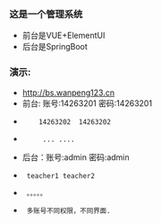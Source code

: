 ### 这是一个管理系统

* 前台是VUE+ElementUI 
* 后台是SpringBoot 
### 演示:
* http://bs.wanpeng123.cn
* 前台: 账号:14263201  密码:14263201  
*         14263202  14263202
*          ... ....
* 后台：账号:admin  密码:admin
*      teacher1 teacher2
*      。。。。。
*      多账号不同权限，不同界面.
